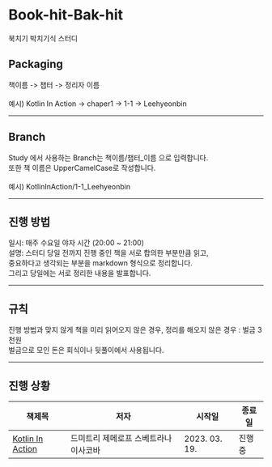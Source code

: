 # Book-hit-Bak-hit
북치기 박치기식 스터디
## Packaging
책이름 -> 챕터 -> 정리자 이름<br>
<br>
예시) Kotlin In Action -> chaper1 -> 1-1 -> Leehyeonbin

---

## Branch
Study 에서 사용하는 Branch는 책이름/챕터_이름 으로 입력합니다.<br> 
또한 책 이름은 UpperCamelCase로 작성합니다.<br>
<br>
예시) KotlinInAction/1-1_Leehyeonbin

---

## 진행 방법
일시:  매주 수요일 야자 시간 (20:00 ~ 21:00) <br>
설명: 스터디 당일 전까지 진행 중인 책을 서로 합의한 부분만큼 읽고, <br>
중요하다고 생각되는 부분을 markdown 형식으로 정리합니다.<br> 
그리고 당일에는 서로 정리한 내용을 발표합니다. 

--- 

## 규칙
진행 방법과 맞지 않게 책을 미리 읽어오지 않은 경우, 정리를 해오지 않은 경우 : 벌금 3천원 <br>
벌금으로 모인 돈은 회식이나 뒷풀이에서 사용됩니다.


---
## 진행 상황
| 책제목 | 저자 | 시작일 | 종료일 |
| --- | --- | --- | --- |
| [Kotlin In Action](http://www.yes24.com/Product/Goods/55148593) | 드미트리 제메로프 스베트라나 이사코바 | 2023. 03. 19. | 진행 중 |
